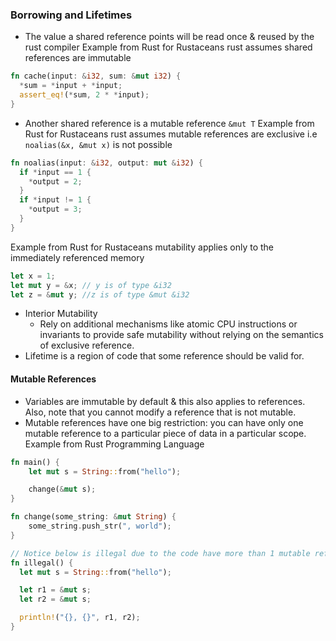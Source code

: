 ### Borrowing and Lifetimes
- The value a shared reference points will be read once & reused by the rust compiler
  Example from Rust for Rustaceans rust assumes shared references are immutable
```rust
fn cache(input: &i32, sum: &mut i32) {
  *sum = *input + *input;
  assert_eq!(*sum, 2 * *input);
}
```
- Another shared reference is a mutable reference `&mut T`
  Example from Rust for Rustaceans rust assumes mutable references are exclusive i.e `noalias(&x, &mut x)` is not possible
```rust
fn noalias(input: &i32, output: mut &i32) {
  if *input == 1 {
    *output = 2;
  }
  if *input != 1 {
    *output = 3;
  }
}
```
Example from Rust for Rustaceans mutability applies only to the immediately referenced memory
```rust
let x = 1;
let mut y = &x; // y is of type &i32
let z = &mut y; //z is of type &mut &i32
```
- Interior Mutability
    - Rely on additional mechanisms like atomic CPU instructions or invariants to provide safe mutability without relying on the semantics of exclusive reference.
- Lifetime is a region of code that some reference should be valid for.

#### Mutable References
- Variables are immutable by default & this also applies to references. Also, note that you cannot modify a reference that is not mutable.
- Mutable references have one big restriction: you can have only one mutable reference to a particular piece of data in a particular scope.
  Example from Rust Programming Language
```rust
fn main() {
    let mut s = String::from("hello");

    change(&mut s);
}

fn change(some_string: &mut String) {
    some_string.push_str(", world");
}

// Notice below is illegal due to the code have more than 1 mutable references
fn illegal() {
  let mut s = String::from("hello");

  let r1 = &mut s;
  let r2 = &mut s;

  println!("{}, {}", r1, r2);
}
```